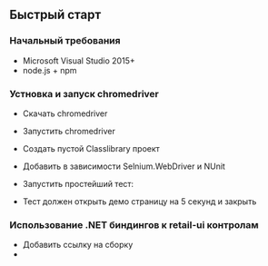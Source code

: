 ## Быстрый старт

### Начальный требования

* Microsoft Visual Studio 2015+
* node.js + npm 

### Устновка и запуск chromedriver

* Скачать chromedriver
* Запустить chromedriver
* Создать пустой Classlibrary проект
* Добавить в зависимости Selnium.WebDriver и NUnit
* Запустить простейший тест:

* Тест должен открыть демо страницу на 5 секунд и закрыть

### Использование .NET биндингов к retail-ui контролам

* Добавить ссылку на сборку
* 